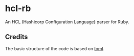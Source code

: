 # hcl-rb

An HCL (Hashicorp Configuration Language) parser for Ruby.

## Credits

The basic structure of the code is based on [toml](https://github.com/jm/toml).

